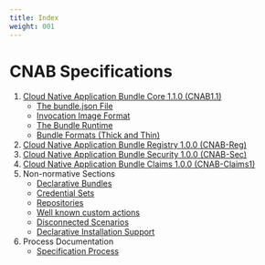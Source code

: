 ```yaml
---
title: Index
weight: 001
---
```


# CNAB Specifications

1. [Cloud Native Application Bundle Core 1.1.0 (CNAB1.1)](100-CNAB.md)
    - [The bundle.json File](101-bundle-json.md)
    - [Invocation Image Format](102-invocation-image.md)
    - [The Bundle Runtime](103-bundle-runtime.md)
    - [Bundle Formats (Thick and Thin)](104-bundle-formats.md)
2. [Cloud Native Application Bundle Registry 1.0.0 (CNAB-Reg)](200-CNAB-registries.md)
3. [Cloud Native Application Bundle Security 1.0.0 (CNAB-Sec)](300-CNAB-security.md)
4. [Cloud Native Application Bundle Claims 1.0.0 (CNAB-Claims1)](400-claims.md)
5. Non-normative Sections
    - [Declarative Bundles](801-declarative-images.md)
    - [Credential Sets](802-credential-sets.md)
    - [Repositories](803-repositories.md)
    - [Well known custom actions](804-well-known-custom-actions.md)
    - [Disconnected Scenarios](805-airgap.md)
    - [Declarative Installation Support](806-declarative-installation-support.md)
6. Process Documentation
    - [Specification Process](901-process.md)
